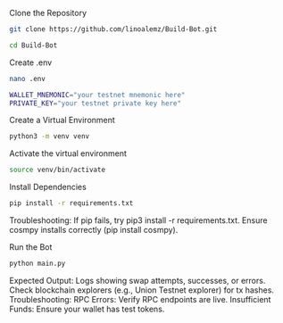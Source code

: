 Clone the Repository
```bash
git clone https://github.com/linoalemz/Build-Bot.git
```
```bash
cd Build-Bot
```
Create .env
```bash
nano .env
```
```bash
WALLET_MNEMONIC="your testnet mnemonic here"
PRIVATE_KEY="your testnet private key here"
```
Create a Virtual Environment
```bash
python3 -m venv venv
```
Activate the virtual environment
```bash
source venv/bin/activate
```
Install Dependencies
```bash
pip install -r requirements.txt
```
Troubleshooting:
If pip fails, try pip3 install -r requirements.txt.
Ensure cosmpy installs correctly (pip install cosmpy).

Run the Bot
```bash
python main.py
```

Expected Output: Logs showing swap attempts, successes, or errors.
Check blockchain explorers (e.g., Union Testnet explorer) for tx hashes.
Troubleshooting:
RPC Errors: Verify RPC endpoints are live.
Insufficient Funds: Ensure your wallet has test tokens.



